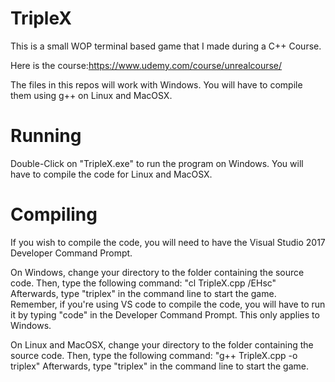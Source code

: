 # TripleX
This is a small WOP terminal based game that I made during a C++ Course.

Here is the course:https://www.udemy.com/course/unrealcourse/

The files in this repos will work with Windows. You will have to compile them using g++ on Linux and MacOSX.

# Running
Double-Click on "TripleX.exe" to run the program on Windows.
You will have to compile the code for Linux and MacOSX.

# Compiling
If you wish to compile the code, you will need to have the Visual Studio 2017 Developer Command Prompt.

On Windows, change your directory to the folder containing the source code. Then, type the following command: "cl TripleX.cpp /EHsc"
Afterwards, type "triplex" in the command line to start the game. Remember, if you're using VS code to compile the code, you will have to run it by typing "code" in the Developer Command Prompt. This only applies to Windows.

On Linux and MacOSX, change your directory to the folder containing the source code. Then, type the following command: "g++ TripleX.cpp -o triplex" Afterwards, type "triplex" in the command line to start the game.
